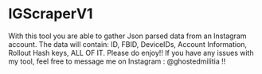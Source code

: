# IGScraperV1
With this tool you are able to gather Json parsed data from an Instagram account. The data will contain: ID, FBID, DeviceIDs, Account Information, Rollout Hash keys, ALL OF IT. Please do enjoy!! If you have any issues with my tool, feel free to message me on Instagram : @ghostedmilitia !!

